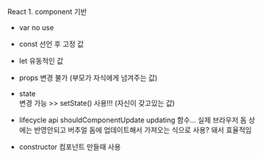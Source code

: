 React
    1. component 기반


* var 
    no use

* const 
    선언 후 고정 값

* let
    유동적인 값 


* props
    변경 불가 (부모가 자식에게 넘겨주는 값)
* state  
    변경 가능 >> setState() 사용!!! (자신이 갖고있는 값)


* lifecycle api
    shouldComponentUpdate 
        updating 함수... 실제 브라우저 돔 상에는 반영안되고 버추얼 돔에 업데이트해서 가져오는 식으로 사용? 돼서 효율적임

* constructor
    컴포넌트 만들때 사용 